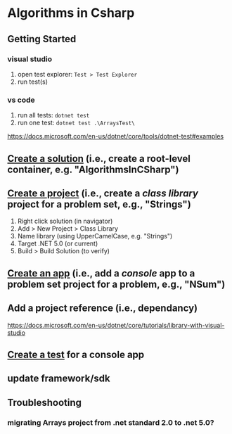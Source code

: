 # Algorithms in Csharp

## Getting Started

### visual studio

1. open test explorer: `Test > Test Explorer`
2. run test(s)

### vs code

1. run all tests: `dotnet test`
2. run one test: `dotnet test .\ArraysTest\`

https://docs.microsoft.com/en-us/dotnet/core/tools/dotnet-test#examples

## [Create a solution]() (i.e., create a root-level container, e.g. "AlgorithmsInCSharp")

## [Create a project](https://docs.microsoft.com/en-us/dotnet/core/tutorials/library-with-visual-studio#create-a-class-library-project) (i.e., create a *class library* project for a problem set, e.g., "Strings")

1. Right click solution (in navigator)
2. Add > New Project > Class Library
3. Name library (using UpperCamelCase, e.g. "Strings")
4. Target .NET 5.0 (or current)
5. Build > Build Solution (to verify)

## [Create an app]() (i.e., add a *console* app to a problem set project for a problem, e.g., "NSum")

## Add a project reference (i.e., dependancy)

https://docs.microsoft.com/en-us/dotnet/core/tutorials/library-with-visual-studio

## [Create a test]() for a console app

## update framework/sdk

## Troubleshooting

### migrating Arrays project from .net standard 2.0 to .net 5.0?